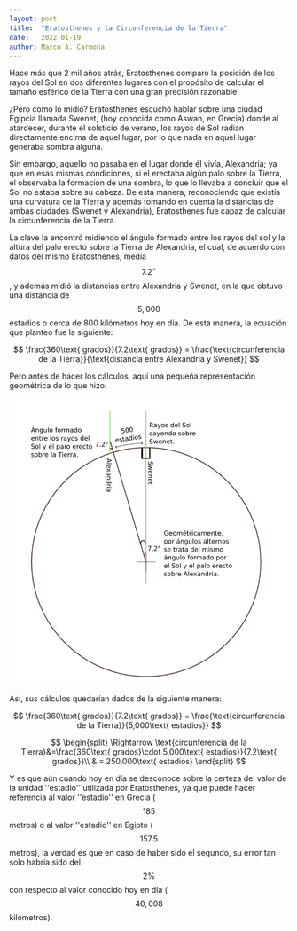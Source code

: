 ```yaml
---
layout: post
title:  "Eratosthenes y la Circunferencia de la Tierra"
date:   2022-01-19
author: Marco A. Carmona
---
```


Hace más que 2 mil años atrás, Eratosthenes comparó la posición de los rayos del Sol en dos diferentes lugares con el propósito de calcular el tamaño esférico de la Tierra con una gran precisión razonable

¿Pero como lo midió? Eratosthenes escuchó hablar sobre una ciudad Egipcia llamada Swenet, (hoy conocida como Aswan, en Grecia) donde al atardecer, durante el solsticio de verano, los rayos de Sol radian directamente encima de aquel lugar, por lo que nada en aquel lugar generaba sombra alguna.

Sin embargo, aquello no pasaba en el lugar donde él vivía, Alexandria; ya que en esas mismas condiciones, si el erectaba algún palo sobre la Tierra, él observaba la formación de una sombra, lo que lo llevaba a concluir que el Sol no estaba sobre su cabeza. De esta manera, reconociendo que existía una curvatura de la Tierra y además tomando en cuenta la distancias de ambas ciudades (Swenet y Alexandria), Eratosthenes fue capaz de calcular la circunferencia de la Tierra.

La clave la encontró midiendo el ángulo formado entre los rayos del sol y la altura del palo erecto sobre la Tierra de Alexandria, el cual, de acuerdo con datos del mismo Eratosthenes, medía $$7.2^{\circ}$$, y además midió la distancias entre Alexandria y Swenet, en la que obtuvo una distancia de $$5,000$$ estadios o cerca de 800 kilómetros hoy en día. De esta manera, la ecuación que planteo fue la siguiente:

$$
\frac{360\text{ grados}}{7.2\text{ grados}} = \frac{\text{circunferencia de la Tierra}}{\text{distancia entre Alexandria y Swenet}}
$$

Pero antes de hacer los cálculos, aquí una pequeña representación geométrica de lo que hizo:

![Eratosthenes y la Circunferencia de la Tierra - Diagrama](../assets/images/posts/Eratosthenes_diagrama.png)

Así, sus cálculos quedarían dados de la siguiente manera:

$$
\frac{360\text{ grados}}{7.2\text{ grados}} = \frac{\text{circunferencia de la Tierra}}{5,000\text{ estadios}}
$$

$$
\begin{split}
\Rightarrow \text{circunferencia de la Tierra}&=\frac{360\text{ grados}\cdot 5,000\text{ estadios}}{7.2\text{ grados}}\\
& = 250,000\text{ estadios}
\end{split}
$$

Y es que aún cuando hoy en día se desconoce sobre la certeza del valor de la unidad ''estadio'' utilizada por Eratosthenes, ya que puede hacer referencia al valor ''estadio'' en Grecia ($$185$$ metros) o al valor ''estadio'' en Egipto ($$157.5$$ metros), la verdad es que en caso de haber sido el segundo, su error tan solo habría sido del $$2\%$$ con respecto al valor conocido hoy en día ($$40,008$$ kilómetros).
